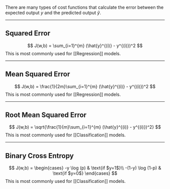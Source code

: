 There are many types of cost functions that calculate the error between the expected output $y$ and the predicted output $\hat{y}$.

---
## Squared Error
$$
J(w,b) = \sum_{i=1}^{m} (\hat{y}^{(i)} - y^{(i)})^2
$$
This is most commonly used for [[Regression]] models.

---
## Mean Squared Error

$$
J(w,b) = \frac{1}{2m}\sum_{i=1}^{m} (\hat{y}^{(i)} - y^{(i)})^2
$$
This is most commonly used for [[Regression]] models.

---
## Root Mean Squared Error
$$
J(w,b) = \sqrt{\frac{1}{m}\sum_{i=1}^{m} (\hat{y}^{(i)} - y^{(i)})^2}
$$
This is most commonly used for [[Classification]] models.

---

## Binary Cross Entropy
$$
J(w,b) = \begin{cases}
  -y \log (p)      & \text{if $y=1$}\\
  -(1-y) \log (1-p) & \text{if $y=0$}
 \end{cases}
$$
This is most commonly used for [[Classification]] models.
